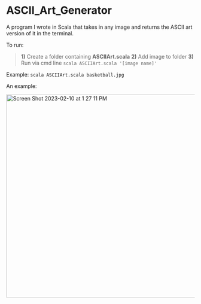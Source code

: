 # ASCII_Art_Generator

A program I wrote in Scala that takes in any image and returns the ASCII art version of it in the terminal.

To run: 
> **1)** Create a folder containing **ASCIIArt.scala**
> **2)** Add image to folder
> **3)** Run via cmd line `scala ASCIIArt.scala '[image name]'`

Example: `scala ASCIIArt.scala basketball.jpg`
  
An example: 
  
<img width="543" alt="Screen Shot 2023-02-10 at 1 27 11 PM" src="https://user-images.githubusercontent.com/125074849/218180649-b3303568-c571-4139-be60-5518b7a60144.png">
